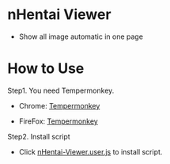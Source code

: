 # nHentai Viewer
- Show all image automatic in one page

# How to Use
Step1. You need Tempermonkey.

- Chrome: [Tempermonkey](https://chrome.google.com/webstore/detail/tampermonkey/dhdgffkkebhmkfjojejmpbldmpobfkfo?hl=zh-TW)
  
- FireFox: [Tempermonkey](https://addons.mozilla.org/zh-TW/firefox/addon/tampermonkey/)
  
Step2. Install script
- Click [nHentai-Viewer.user.js](https://github.com/MrDaDaDo/nHentai-Viewer/raw/master/nHentai-Viewer.user.js) to install script.
